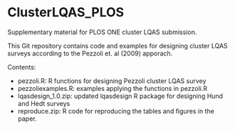 ClusterLQAS_PLOS
================

Supplementary material for PLOS ONE cluster LQAS submission.

This Git repository contains code and examples for designing cluster LQAS surveys according to the Pezzoli et. al (2009) apporach.

Contents:
- pezzoli.R: R functions for designing Pezzoli cluster LQAS survey
- pezzoliexamples.R: examples applying the functions in pezzoli.R
- lqasdesign_1.0.zip: updated lqasdesign R package for designing Hund and Hedt surveys
- reproduce.zip: R code for reproducing the tables and figures in the paper.